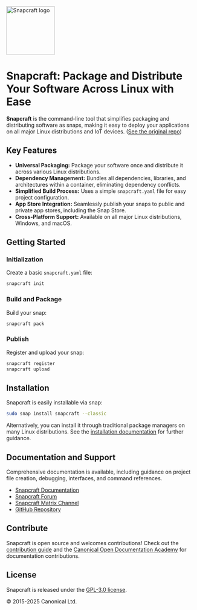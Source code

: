 <img src="https://dashboard.snapcraft.io/site_media/appmedia/2018/04/Snapcraft-logo-bird.png" alt="Snapcraft logo" style="height: 128px; display: block">

# Snapcraft: Package and Distribute Your Software Across Linux with Ease

**Snapcraft** is the command-line tool that simplifies packaging and distributing software as snaps, making it easy to deploy your applications on all major Linux distributions and IoT devices. ([See the original repo](https://github.com/canonical/snapcraft))

## Key Features

*   **Universal Packaging:** Package your software once and distribute it across various Linux distributions.
*   **Dependency Management:** Bundles all dependencies, libraries, and architectures within a container, eliminating dependency conflicts.
*   **Simplified Build Process:** Uses a simple `snapcraft.yaml` file for easy project configuration.
*   **App Store Integration:** Seamlessly publish your snaps to public and private app stores, including the Snap Store.
*   **Cross-Platform Support:** Available on all major Linux distributions, Windows, and macOS.

## Getting Started

### Initialization

Create a basic `snapcraft.yaml` file:

```bash
snapcraft init
```

### Build and Package

Build your snap:

```bash
snapcraft pack
```

### Publish

Register and upload your snap:

```bash
snapcraft register
snapcraft upload
```

## Installation

Snapcraft is easily installable via snap:

```bash
sudo snap install snapcraft --classic
```

Alternatively, you can install it through traditional package managers on many Linux distributions. See the [installation documentation](https://documentation.ubuntu.com/snapcraft/stable/how-to/setup/set-up-snapcraft) for further guidance.

## Documentation and Support

Comprehensive documentation is available, including guidance on project file creation, debugging, interfaces, and command references.

*   [Snapcraft Documentation](https://documentation.ubuntu.com/snapcraft/stable)
*   [Snapcraft Forum](https://forum.snapcraft.io)
*   [Snapcraft Matrix Channel](https://matrix.to/#/#snapcraft:ubuntu.com)
*   [GitHub Repository](https://github.com/canonical/snapcraft/issues)

## Contribute

Snapcraft is open source and welcomes contributions!  Check out the [contribution guide](CONTRIBUTING.md) and the [Canonical Open Documentation Academy](https://github.com/canonical/open-documentation-academy) for documentation contributions.

## License

Snapcraft is released under the [GPL-3.0 license](LICENSE).

© 2015-2025 Canonical Ltd.